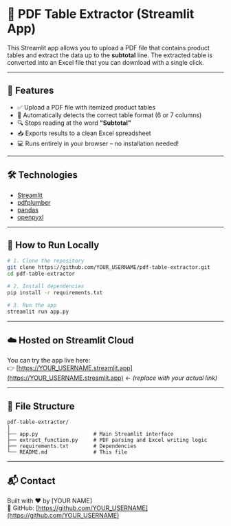 
# 📄 PDF Table Extractor (Streamlit App)

This Streamlit app allows you to upload a PDF file that contains product tables and extract the data up to the **subtotal** line. The extracted table is converted into an Excel file that you can download with a single click.

---

## 🚀 Features

- ✅ Upload a PDF file with itemized product tables
- 📑 Automatically detects the correct table format (6 or 7 columns)
- 🔍 Stops reading at the word **"Subtotal"**
- 📥 Exports results to a clean Excel spreadsheet
- 💻 Runs entirely in your browser – no installation needed!

---

## 🛠 Technologies

- [Streamlit](https://streamlit.io/)
- [pdfplumber](https://github.com/jsvine/pdfplumber)
- [pandas](https://pandas.pydata.org/)
- [openpyxl](https://openpyxl.readthedocs.io/en/stable/)

---

## 🧪 How to Run Locally

```bash
# 1. Clone the repository
git clone https://github.com/YOUR_USERNAME/pdf-table-extractor.git
cd pdf-table-extractor

# 2. Install dependencies
pip install -r requirements.txt

# 3. Run the app
streamlit run app.py
```

---

## ☁️ Hosted on Streamlit Cloud

You can try the app live here:  
👉 [https://YOUR_USERNAME.streamlit.app](https://YOUR_USERNAME.streamlit.app) ← *(replace with your actual link)*

---

## 📂 File Structure

```
pdf-table-extractor/
│
├── app.py                  # Main Streamlit interface
├── extract_function.py     # PDF parsing and Excel writing logic
├── requirements.txt        # Dependencies
└── README.md               # This file
```

---

## 📬 Contact

Built with ❤️ by [YOUR NAME]  
🔗 GitHub: [https://github.com/YOUR_USERNAME](https://github.com/YOUR_USERNAME)
